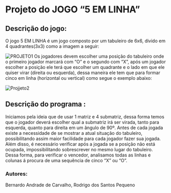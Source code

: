 # Projeto do  JOGO “5 EM LINHA”

## Descrição do jogo:

O jogo 5 EM LINHA é um jogo composto por um tabuleiro de 6x6, divido em 4 quadrantes(3x3) como a imagem a seguir:

![PROJETO1](https://user-images.githubusercontent.com/23217960/60698424-a37af100-9ec5-11e9-945a-8a5123c550d6.png)
Os jogadores devem escolher uma posição do tabuleiro onde o primeiro jogador marcará com “O” e o segundo com “X”, após um jogador escolher a posição ele terá que escolher um quadrante e o lado em que ele quiser virar (direita ou esquerda), dessa maneira ele tem que para formar cinco em linha (horizontal ou vertical) como segue o exemplo abaixo:

![Projjeto2](https://user-images.githubusercontent.com/23217960/60698499-ffde1080-9ec5-11e9-8e94-e83d8fb1dcd2.png)

## Descrição do programa :
Iniciamos pela ideia que de usar 1 matriz e 4 submatriz, dessa forma temos que o jogador deverá escolher qual a submatriz irá ser virada, tanto para esquerda, quanto para direita em um ângulo de 90º. Antes de cada jogada existe a necessidade de se mostrar a atual situação do tabuleiro, possibilitando assim maior facilidade para cada jogador fazer sua jogada. Além disso, é necessário verificar após a jogada se a posição não está ocupada, impossibilitando sobrescrever no mesmo lugar do tabuleiro.
Dessa forma, para verificar o vencedor, analisamos todas as linhas e colunas á procura de uma sequência de cinco “X” ou “O”.

### Autores:
Bernardo Andrade de Carvalho,
Rodrigo dos Santos Pequeno
